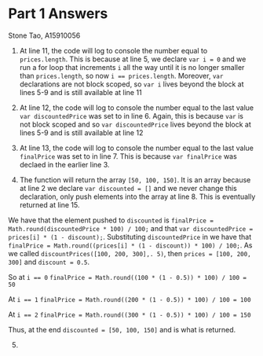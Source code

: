 # Part 1 Answers
Stone Tao, A15910056

1. At line 11, the code will log to console the number equal to `prices.length`. This is because at line 5, we declare `var i = 0` and we run a for loop that increments `i` all the way until it is no longer smaller than `prices.length`, so now `i == prices.length`. Moreover, `var` declarations are not block scoped, so `var i` lives beyond the block at lines 5-9 and is still available at line 11

2. At line 12, the code will log to console the number equal to the last value `var discountedPrice` was set to in line 6. Again, this is because `var` is not block scoped and so `var discountedPrice` lives beyond the block at lines 5-9 and is still available at line 12

3. At line 13, the code will log to console the number equal to the last value `finalPrice` was set to in line 7. This is because `var finalPrice` was declaed in the earlier line 3.

4. The function will return the array `[50, 100, 150]`. It is an array because at line 2 we declare `var discounted = []` and we never change this declaration, only push elements into the array at line 8. This is eventually returned at line 15. 

We have that the element pushed to `discounted` is `finalPrice = Math.round(discountedPrice * 100) / 100;` and that `var discountedPrice = prices[i] * (1 - discount);`. Substituting `discountedPrice` in we have that `finalPrice = Math.round((prices[i] * (1 - discount)) * 100) / 100;`. As we called `discountPrices([100, 200, 300],. 5)`, then `prices = [100, 200, 300]` and `discount = 0.5`. 

So at `i == 0` `finalPrice = Math.round((100 * (1 - 0.5)) * 100) / 100 = 50`

At `i == 1` `finalPrice = Math.round((200 * (1 - 0.5)) * 100) / 100 = 100`

At `i == 2` `finalPrice = Math.round((300 * (1 - 0.5)) * 100) / 100 = 150`

Thus, at the end `discounted = [50, 100, 150]` and is what is returned.

5. 
